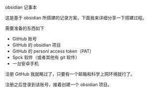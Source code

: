 obsidian 记事本

这是基于 obsidian 所搭建的记录方案，下面我来详细分享一下搭建过程。

需要准备的东西如下
- GitHub 账号
- GitHub 的 obsidian 项目
- GitHub 的 personl access token（PAT）
- Spck 软件（或者其他有 git 软件）
- 一台安卓手机

注册 GitHub 我就略过了，只要有一个邮箱和科学上网环境就行了。

注册之后登录到该账号，接着创建一个 obsidian 项目。
